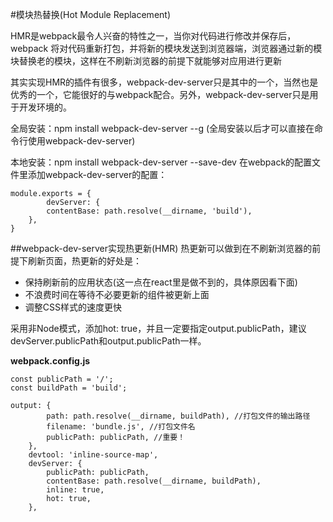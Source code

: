 #模块热替换(Hot Module Replacement)

HMR是webpack最令人兴奋的特性之一，当你对代码进行修改并保存后，webpack 将对代码重新打包，并将新的模块发送到浏览器端，浏览器通过新的模块替换老的模块，这样在不刷新浏览器的前提下就能够对应用进行更新



其实实现HMR的插件有很多，webpack-dev-server只是其中的一个，当然也是优秀的一个，它能很好的与webpack配合。另外，webpack-dev-server只是用于开发环境的。


全局安装：npm install webpack-dev-server --g (全局安装以后才可以直接在命令行使用webpack-dev-server)

本地安装：npm install webpack-dev-server --save-dev 
在webpack的配置文件里添加webpack-dev-server的配置：

```
module.exports = {
        devServer: {
        contentBase: path.resolve(__dirname, 'build'),
    },
}

```

##webpack-dev-server实现热更新(HMR)
热更新可以做到在不刷新浏览器的前提下刷新页面，热更新的好处是： 
- 保持刷新前的应用状态(这一点在react里是做不到的，具体原因看下面) 
- 不浪费时间在等待不必要更新的组件被更新上面 
- 调整CSS样式的速度更快


采用非Node模式，添加hot: true，并且一定要指定output.publicPath，建议devServer.publicPath和output.publicPath一样。

**webpack.config.js**


```
const publicPath = '/';
const buildPath = 'build';

output: {
        path: path.resolve(__dirname, buildPath), //打包文件的输出路径
        filename: 'bundle.js', //打包文件名
        publicPath: publicPath, //重要！
    },
    devtool: 'inline-source-map',
    devServer: {
        publicPath: publicPath,
        contentBase: path.resolve(__dirname, buildPath),
        inline: true,
        hot: true,  
    },
```
